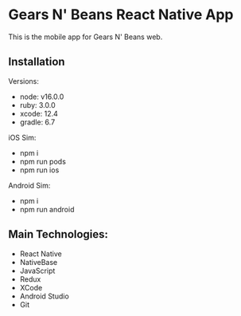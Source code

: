 # Gears N' Beans React Native App

This is the mobile app for Gears N' Beans web.

## Installation

Versions:

- node: v16.0.0
- ruby: 3.0.0
- xcode: 12.4
- gradle: 6.7

iOS Sim:

- npm i
- npm run pods
- npm run ios

Android Sim:

- npm i
- npm run android

## Main Technologies:

- React Native
- NativeBase
- JavaScript
- Redux
- XCode
- Android Studio
- Git
